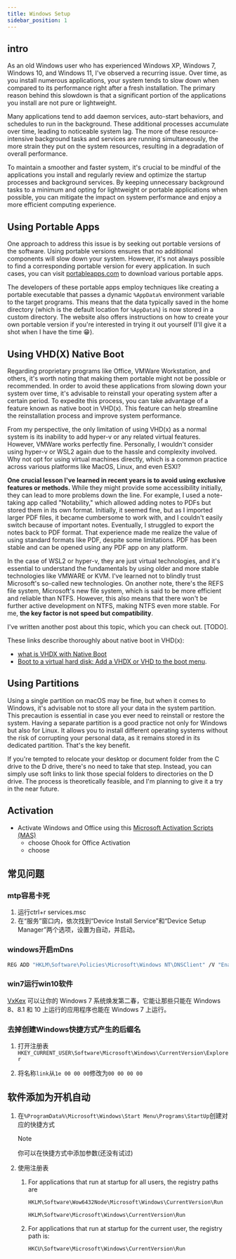 ```yaml
---
title: Windows Setup
sidebar_position: 1
---
```

## intro
As an old Windows user who has experienced Windows XP, Windows 7, Windows 10, and Windows 11, I've observed a recurring issue. Over time, as you install numerous applications, your system tends to slow down when compared to its performance right after a fresh installation. The primary reason behind this slowdown is that a significant portion of the applications you install are not pure or lightweight.

Many applications tend to add daemon services, auto-start behaviors, and schedules to run in the background. These additional processes accumulate over time, leading to noticeable system lag. The more of these resource-intensive background tasks and services are running simultaneously, the more strain they put on the system resources, resulting in a degradation of overall performance.

To maintain a smoother and faster system, it's crucial to be mindful of the applications you install and regularly review and optimize the startup processes and background services. By keeping unnecessary background tasks to a minimum and opting for lightweight or portable applications when possible, you can mitigate the impact on system performance and enjoy a more efficient computing experience.



## Using Portable Apps

One approach to address this issue is by seeking out portable versions of the software. Using portable versions ensures that no additional components will slow down your system. However, it's not always possible to find a corresponding portable version for every application. In such cases, you can visit [portableapps.com](https://portableapps.com/) to download various portable apps.

The developers of these portable apps employ techniques like creating a portable executable that passes a dynamic `%AppData%` environment variable to the target programs. This means that the data typically saved in the home directory (which is the default location for `%AppData%`) is now stored in a custom directory. The website also offers instructions on how to create your own portable version if you're interested in trying it out yourself (I'll give it a shot when I have the time 😁).



## Using VHD(X) Native Boot

Regarding proprietary programs like Office, VMWare Workstation, and others, it's worth noting that making them portable might not be possible or recommended. In order to avoid these applications from slowing down your system over time, it's advisable to reinstall your operating system after a certain period. To expedite this process, you can take advantage of a feature known as native boot in VHD(x). This feature can help streamline the reinstallation process and improve system performance.

From my perspective, the only limitation of using VHD(x) as a normal system is its inability to add hyper-v or any related virtual features. However, VMWare works perfectly fine. Personally, I wouldn't consider using hyper-v or WSL2 again due to the hassle and complexity involved. Why not opt for using virtual machines directly, which is a common practice across various platforms like MacOS, Linux, and even ESXI?

**One crucial lesson I've learned in recent years is to avoid using exclusive features or methods.** While they might provide some accessibility initially, they can lead to more problems down the line. For example, I used a note-taking app called "Notability," which allowed adding notes to PDFs but stored them in its own format. Initially, it seemed fine, but as I imported larger PDF files, it became cumbersome to work with, and I couldn't easily switch because of important notes. Eventually, I struggled to export the notes back to PDF format. That experience made me realize the value of using standard formats like PDF, despite some limitations. PDF has been stable and can be opened using any PDF app on any platform.

In the case of WSL2 or hyper-v, they are just virtual technologies, and it's essential to understand the fundamentals by using older and more stable technologies like VMWARE or KVM. I've learned not to blindly trust Microsoft's so-called new technologies. On another note, there's the REFS file system, Microsoft's new file system, which is said to be more efficient and reliable than NTFS. However, this also means that there won't be further active development on NTFS, making NTFS even more stable. For me, **the key factor is not speed but compatibility**.

I've written another post about this topic, which you can check out. [TODO].

These links describe thoroughly about native boot in VHD(x):

*  [what is VHDX with Native Boot](https://learn.microsoft.com/en-us/windows-hardware/manufacture/desktop/deploy-windows-on-a-vhd--native-boot?view=windows-11)
* [Boot to a virtual hard disk: Add a VHDX or VHD to the boot menu](https://learn.microsoft.com/en-us/windows-hardware/manufacture/desktop/boot-to-vhd--native-boot--add-a-virtual-hard-disk-to-the-boot-menu?view=windows-11).



## Using Partitions

Using a single partition on macOS may be fine, but when it comes to Windows, it's advisable not to store all your data in the system partition. This precaution is essential in case you ever need to reinstall or restore the system. Having a separate partition is a good practice not only for Windows but also for Linux. It allows you to install different operating systems without the risk of corrupting your personal data, as it remains stored in its dedicated partition. That's the key benefit.

If you're tempted to relocate your desktop or document folder from the C drive to the D drive, there's no need to take that step. Instead, you can simply use soft links to link those special folders to directories on the D drive. The process is theoretically feasible, and I'm planning to give it a try in the near future.


## Activation
* Activate Windows and Office using this [Microsoft Activation Scripts (MAS)](https://massgrave.dev/)
  * choose Ohook for Office Activation
  * choose 



## 常见问题
### mtp容易卡死
1. 运行ctrl+r services.msc
2. 在“服务”窗口内，依次找到“Device Install Service”和“Device Setup Manager”两个选项，设置为自动，并启动。

### windows开启mDns
```bash
REG ADD "HKLM\Software\Policies\Microsoft\Windows NT\DNSClient" /V "EnableMulticast" /D "0" /T REG_DWORD /F
```

### win7运行win10软件
[VxKex](https://github.com/i486/VxKex) 可以让你的 Windows 7 系统焕发第二春，它能让那些只能在 Windows 8、8.1 和 10 上运行的应用程序也能在 Windows 7 上运行。

### 去掉创建Windows快捷方式产生的后缀名

1. 打开注册表`HKEY_CURRENT_USER\Software\Microsoft\Windows\CurrentVersion\Explorer`

2. 将名称`link`从`1e 00 00 00`修改为`00 00 00 00`



## 软件添加为开机自动

1. 在`%ProgramData%\Microsoft\Windows\Start Menu\Programs\StartUp`创建对应的快捷方式

   > [!note]
   >
   > 你可以在快捷方式中添加参数(还没有试过)

2. 使用注册表

   1. For applications that run at startup for all users, the registry paths are
      ```txt
      HKLM\Software\Wow6432Node\Microsoft\Windows\CurrentVersion\Run
      
      HKLM\Software\Microsoft\Windows\CurrentVersion\Run
      ```

   2. For applications that run at startup for the current user, the registry path is:
      ```txt
      HKCU\Software\Microsoft\Windows\CurrentVersion\Run
      ```


